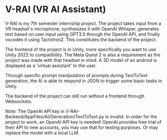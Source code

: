 # V-RAI (VR AI Assistant)

V-RAI is my 7th semester internship project. The project takes input from a VR headset's microphone, synthesizes it with OpenAI Whisper, 
generates text based on user input using GPT3.5 through the OpenAI API, and finally vocodes it using Tactotron2.
This constitutes the backend of the project.

The frontend of the project is in Unity, more specifically you want to use Unity 2022 to compatibility. The Meta Quest 2 is also a requirement
as the project was made with that headset in mind. A 3D model of an android is displayed as a 'virtual assistant' to the user. 

Through specific prompt manipulation of prompts during TextToText generation, the AI is able to respond in JSON to trigger some basic tasks in Unity.

The backend of the project can still run without a frontend through Websockets.

Note:
The OpenAI API key in V-RAI-Backend/AppFiles/AI/Generation/TextToText.py is invalid. In order for the project to work, an OpenAI API key is needed! 
OpenAI provides free trial of their API to new accounts, you may use that for testing purposes. Or may replace the model with a local LLM.
